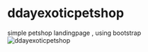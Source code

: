 # ddayexoticpetshop
simple petshop landingpage , using  bootstrap <br>
![ddayexoticpetshop](https://user-images.githubusercontent.com/86312641/131969168-8c132517-0103-4425-8560-7ae0fb1b74e8.png)
